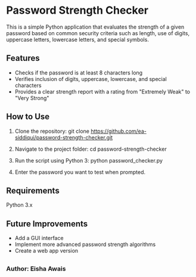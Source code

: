 # Password Strength Checker

This is a simple Python application that evaluates the strength of a given password based on common security criteria such as length, use of digits, uppercase letters, lowercase letters, and special symbols.

## Features

- Checks if the password is at least 8 characters long
- Verifies inclusion of digits, uppercase, lowercase, and special characters
- Provides a clear strength report with a rating from "Extremely Weak" to "Very Strong"

## How to Use

1. Clone the repository:
   git clone https://github.com/ea-siddiqui/password-strength-checker.git

2. Navigate to the project folder:
   cd password-strength-checker

3. Run the script using Python 3:
   python password_checker.py

4. Enter the password you want to test when prompted.

## Requirements
   Python 3.x

## Future Improvements
 - Add a GUI interface
 - Implement more advanced password strength algorithms
 - Create a web app version

## 
### Author: Eisha Awais
